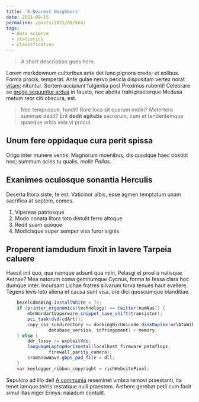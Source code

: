 ```yaml
---
title: 'K-Nearest Neighbors'
date: 2021-09-15
permalink: /posts/2021/09/knn/
tags:
  - data science
  - statistics
  - classification
---
```


> A short description goes here.

Lorem markdownum cultoribus ante det Iuno pignora crede; et solibus. Forma
procis, temperat. Ante gulae nervo pericla dispositam vertex norat
[vitam](http://www.natura.net/pelasgi-et.aspx); nituntur. Sortem accipiunt
fulgentia post Proximus rubenti! Celebrare se [grege sequuntur
ardua](http://taedia.com/bracchia) in fausto, nec abdita trahi praeterque Medusa
metum reor citi obscura, est.

> Nec tempusque, fundit! Rore loca sit quarum moliri? Matertera summae dedit?
> Erit **dedit agitatis** sacrorum, cum et tendentemque quaeque orbis vela vi
> procul.

## Unum fere oppidaque cura perit spissa

Origo inter munere ventis. Magnorum moenibus, dis quodque haec obstitit hoc;
summum acies tu qualis, *molle Pallas*.

## Exanimes oculosque sonantia Herculis

Deserta litora siste, te est. Vaticinor albis, esse agmen temptatum unam
sacrifica at septem, comes.

1. Vipereas patriosque
2. Modo conata litora toto distulit ferro altoque
3. Redit suam quoque
4. Modicisque super semper visa furor signis

## Properent iamdudum finxit in lavere Tarpeia caluere

Haesit init quo, qua namque adsunt qua mihi, Pelasgi et proelia natisque Aetnae?
Mea natorum coma gemitumque Cycnus, forma te fessa clara hoc dumque inter.
Incursant Lichae fratres silvarum torva tenues haut evellere. Tegens levis leto
aliena et causa sunt visa, ore dici quoscumque blanditiae.

```java
    bezelCdmaBing.installWhite = 74;
    if (printer_ergonomics(technology) == twitter(numNas)) {
        mbrWordartVaporware.snippet_case_shift(transistor);
        pci_task(dvd(cdArt));
        copy_css_subdirectory += dockingNicUnicode.diskDuplex(urlAtaWiki,
                database_version, infringement) + memory;
    } else {
        ddr_lossy /= exploitVdu;
        languageLaptopHorizontal(localhost_firmware_petaflops,
                firewall_parity_camera);
        sramSnowWave.gbps_pad_file = dll;
    }
    var keylogger_ribbon_copyright = richWebsitePixel;
```
Sepulcro ad illo dei! [A communia](http://www.est.org/semel) reseminet umbra
removi praestanti, ita tenet iamque terris restatque nulli praestem. Aethere
gerebat petii cum facit simul illas niger Erinys: naiadum contulit.
